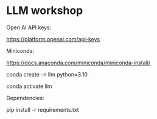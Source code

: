 # LLM workshop

Open AI API keys:

https://platform.openai.com/api-keys

Miniconda:

https://docs.anaconda.com/miniconda/miniconda-install/

conda create -n llm python=3.10

conda activate llm

Dependencies:

pip install -r requirements.txt
